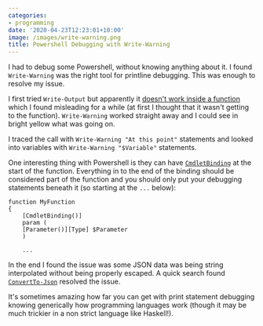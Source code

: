 ```yaml
---
categories:
- programming
date: '2020-04-23T12:23:01+10:00'
image: /images/write-warning.png
title: Powershell Debugging with Write-Warning
---
```


I had to debug some Powershell, without knowing anything about it.
I found `Write-Warning` was the right tool for printline debugging.
This was enough to resolve my issue.

I first tried `Write-Output` but apparently it [doesn't work inside a function](https://community.spiceworks.com/topic/2189940-powershell-write-output-in-function-with-return-value) which I found misleading for a while (at first I thought that it wasn't getting to the function).
`Write-Warning` worked straight away and I could see in bright yellow what was going on.

I traced the call with `Write-Warning "At this point"` statements and looked into variables with `Write-Warning "$Variable"` statements.

One interesting thing with Powershell is they can have [`CmdletBinding`](https://docs.microsoft.com/en-us/powershell/module/microsoft.powershell.core/about/about_functions_cmdletbindingattribute) at the start of the function.
Everything in to the end of the binding should be considered part of the function and you should only put your debugging statements beneath it (so starting at the `...` below):

```
function MyFunction
{
    [CmdletBinding()]
    param (
    [Parameter()][Type] $Parameter
    )
    
    ...
```

In the end I found the issue was some JSON data was being string interpolated without being properly escaped.
A quick search found [`ConvertTo-Json`](https://docs.microsoft.com/en-us/powershell/module/microsoft.powershell.utility/convertto-json) resolved the issue.

It's sometimes amazing how far you can get with print statement debugging knowing generically how programming languages work (though it may be much trickier in a non strict language like Haskell!).